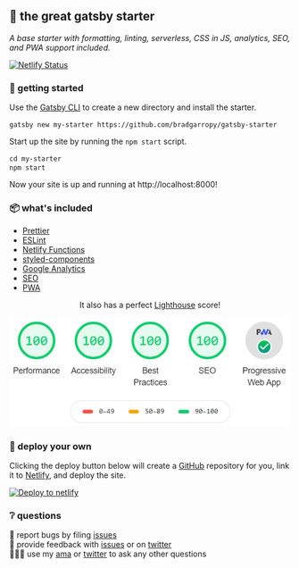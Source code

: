 ## 🥂 the great gatsby starter

_A base starter with formatting, linting, serverless, CSS in JS, analytics, SEO, and PWA support included._

[![Netlify Status][status-button]][deploys]

### 🔰 getting started

Use the [Gatsby CLI][gatsby-cli] to create a new directory and install the starter.

```shell
gatsby new my-starter https://github.com/bradgarropy/gatsby-starter
```

Start up the site by running the `npm start` script.

```shell
cd my-starter
npm start
```

Now your site is up and running at http://localhost:8000!

### 📦 what's included

-   [Prettier][prettier]
-   [ESLint][eslint]
-   [Netlify Functions][netlify-functions]
-   [styled-components][styled-components]
-   [Google Analytics][analytics]
-   [SEO][seo]
-   [PWA][pwa]

<div align="center">
    <p>It also has a perfect <a href="https://developers.google.com/web/tools/lighthouse">Lighthouse</a> score!</p>
    <img alt="Lighthouse Score" src="static/lighthouse.png"/>
</div>

<!-- ![Lighthouse][lighthouse-score] -->

### 🚀 deploy your own

Clicking the deploy button below will create a [GitHub][github] repository for you, link it to [Netlify][netlify], and deploy the site.

[![Deploy to netlify][deploy-button]][deploy]

### ❔ questions

🐛 report bugs by filing [issues][issues]  
📢 provide feedback with [issues][issues] or on [twitter][twitter]  
🙋🏼‍♂️ use my [ama][ama] or [twitter][twitter] to ask any other questions

[status-button]: https://api.netlify.com/api/v1/badges/2562ae85-75a6-4cb8-bd88-306aeeef816e/deploy-status
[deploys]: https://app.netlify.com/sites/the-great-gatsby-starter/deploys
[gatsby-cli]: https://www.npmjs.com/package/gatsby-cli
[prettier]: https://prettier.io
[eslint]: https://eslint.org
[netlify-functions]: https://www.netlify.com/products/functions
[styled-components]: https://styled-components.com
[analytics]: https://analytics.google.com
[seo]: https://www.npmjs.com/package/@bradgarropy/gatsby-plugin-seo
[pwa]: https://www.npmjs.com/package/gatsby-plugin-manifest
[lighthouse]: https://developers.google.com/web/tools/lighthouse
[lighthouse-score]: static/lighthouse.png
[github]: https://github.com
[netlify]: https://netlify.com
[deploy-button]: https://www.netlify.com/img/deploy/button.svg
[deploy]: https://app.netlify.com/start/deploy?repository=https://github.com/bradgarropy/gatsby-starter
[issues]: https://github.com/bradgarropy/gatsby-starter/issues
[twitter]: https://twitter.com/bradgarropy
[ama]: https://bradgarropy.com/ama
